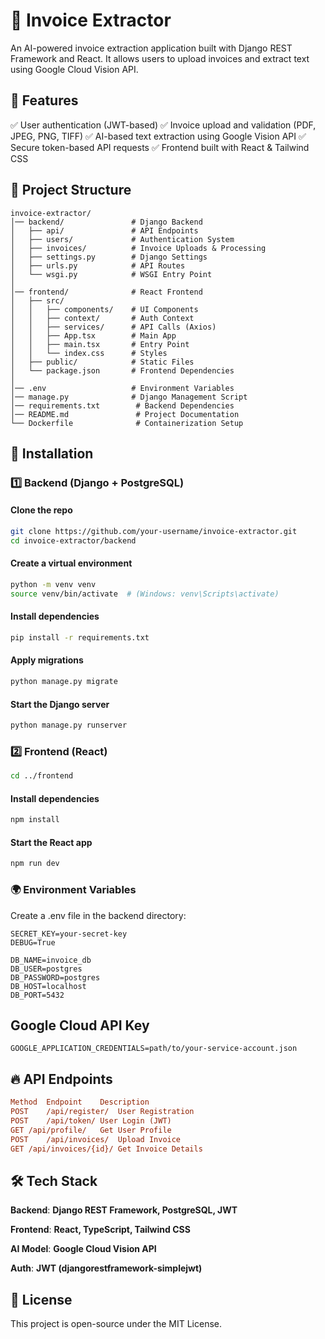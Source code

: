 # 📄 Invoice Extractor

An AI-powered invoice extraction application built with Django REST Framework and React. It allows users to upload invoices and extract text using Google Cloud Vision API.

## 🚀 Features

✅ User authentication (JWT-based)
✅ Invoice upload and validation (PDF, JPEG, PNG, TIFF)
✅ AI-based text extraction using Google Vision API
✅ Secure token-based API requests
✅ Frontend built with React & Tailwind CSS

## 📂 Project Structure


```
invoice-extractor/
│── backend/               # Django Backend
│   ├── api/               # API Endpoints
│   ├── users/             # Authentication System
│   ├── invoices/          # Invoice Uploads & Processing
│   ├── settings.py        # Django Settings
│   ├── urls.py            # API Routes
│   └── wsgi.py            # WSGI Entry Point
│
│── frontend/              # React Frontend
│   ├── src/
│   │   ├── components/    # UI Components
│   │   ├── context/       # Auth Context
│   │   ├── services/      # API Calls (Axios)
│   │   ├── App.tsx        # Main App
│   │   ├── main.tsx       # Entry Point
│   │   └── index.css      # Styles
│   ├── public/            # Static Files
│   └── package.json       # Frontend Dependencies
│
│── .env                   # Environment Variables
│── manage.py              # Django Management Script
│── requirements.txt        # Backend Dependencies
│── README.md               # Project Documentation
└── Dockerfile              # Containerization Setup
```

## 🔧 Installation

### 1️⃣ Backend (Django + PostgreSQL)

#### Clone the repo

```sh
git clone https://github.com/your-username/invoice-extractor.git
cd invoice-extractor/backend
```

#### Create a virtual environment

```sh
python -m venv venv
source venv/bin/activate  # (Windows: venv\Scripts\activate)
```

#### Install dependencies

```sh
pip install -r requirements.txt
```

#### Apply migrations

```sh
python manage.py migrate
```

#### Start the Django server

```sh
python manage.py runserver
```

### 2️⃣ Frontend (React)

```sh
cd ../frontend
```

#### Install dependencies

```bash
npm install
```

#### Start the React app

```bash
npm run dev
```

### 🌍 Environment Variables

Create a .env file in the backend directory:

```env
SECRET_KEY=your-secret-key
DEBUG=True

DB_NAME=invoice_db
DB_USER=postgres
DB_PASSWORD=postgres
DB_HOST=localhost
DB_PORT=5432
```

## Google Cloud API Key

```env
GOOGLE_APPLICATION_CREDENTIALS=path/to/your-service-account.json
```

## 🔥 API Endpoints

```ini
Method	Endpoint	Description
POST	/api/register/	User Registration
POST	/api/token/	User Login (JWT)
GET	/api/profile/	Get User Profile
POST	/api/invoices/	Upload Invoice
GET	/api/invoices/{id}/	Get Invoice Details
```

## 🛠 Tech Stack

****Backend****: __Django REST Framework, PostgreSQL, JWT__

****Frontend****: __React, TypeScript, Tailwind CSS__

****AI Model****: __Google Cloud Vision API__

****Auth****: __JWT (djangorestframework-simplejwt)__


## 📝 License

This project is open-source under the MIT License.
